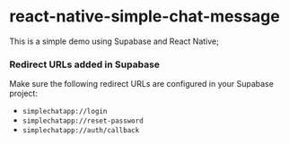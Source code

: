 # react-native-simple-chat-message
This is a simple demo using Supabase and React Native;


### Redirect URLs added in Supabase
Make sure the following redirect URLs are configured in your Supabase project:

- `simplechatapp://login`
- `simplechatapp://reset-password`
- `simplechatapp://auth/callback`